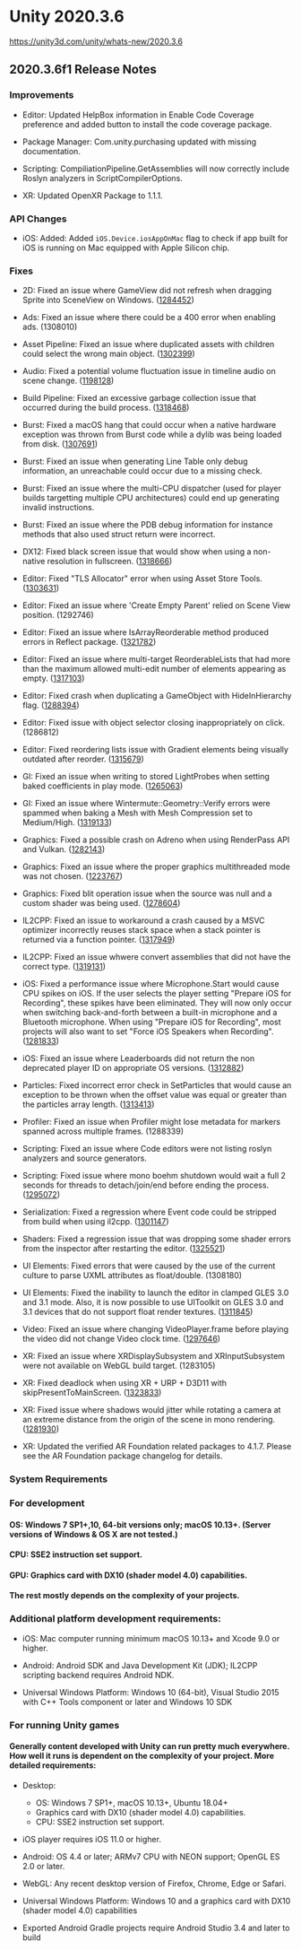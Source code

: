 # Unity 2020.3.6
https://unity3d.com/unity/whats-new/2020.3.6

## 2020.3.6f1 Release Notes


### Improvements
<ul>
<li><p>Editor: Updated HelpBox information in Enable Code Coverage preference and added button to install the code coverage package.</p></li>
<li><p>Package Manager: Com.unity.purchasing updated with missing documentation.</p></li>
<li><p>Scripting: CompiliationPipeline.GetAssemblies will now correctly include Roslyn analyzers in ScriptCompilerOptions.</p></li>
<li><p>XR: Updated OpenXR Package to 1.1.1.</p></li>
</ul>

### API Changes
<ul>
<li>iOS: Added: Added <code>iOS.Device.iosAppOnMac</code> flag to check if app built for iOS is running on Mac equipped with Apple Silicon chip.</li>
</ul>

### Fixes
<ul>
<li><p>2D: Fixed an issue where GameView did not refresh when dragging Sprite into SceneView on Windows. (<a href="https://issuetracker.unity3d.com/issues/2d-urp-game-view-not-refreshed-on-removing-sprite-from-scene-view">1284452</a>)</p></li>
<li><p>Ads: Fixed an issue where there could be a 400 error when enabling ads. (1308010)</p></li>
<li><p>Asset Pipeline: Fixed an issue where duplicated assets with children could select the wrong main object. (<a href="https://issuetracker.unity3d.com/issues/duplicating-asset-replaces-it-with-one-of-its-sub-assets-if-the-asset-is-created-in-a-version-before-fix">1302399</a>)</p></li>
<li><p>Audio: Fixed a potential volume fluctuation issue in timeline audio on scene change. (<a href="https://issuetracker.unity3d.com/issues/audio-clips-on-scene-end-while-switching-scenes-when-one-scene-has-timeline-audio-playing">1198128</a>)</p></li>
<li><p>Build Pipeline: Fixed an excessive garbage collection issue that occurred during the build process. (<a href="https://issuetracker.unity3d.com/issues/editorassetgarbagecollectmanager-memory-threshold-overflows-due-to-int-wrapping-when-threshold-is-set-to-more-than-2gb">1318468</a>)</p></li>
<li><p>Burst: Fixed a macOS hang that could occur when a native hardware exception was thrown from Burst code while a dylib was being loaded from disk. (<a href="https://issuetracker.unity3d.com/issues/macos-crash-on-gc-mark-from-when-trashed-gc-objects-are-used-by-burst">1307691</a>)</p></li>
<li><p>Burst: Fixed an issue when generating Line Table only debug information, an unreachable could occur due to a missing check.</p></li>
<li><p>Burst: Fixed an issue where the multi-CPU dispatcher (used for player builds targetting multiple CPU architectures) could end up generating invalid instructions.</p></li>
<li><p>Burst: Fixed an issue where the PDB debug information for instance methods that also used struct return were incorrect.</p></li>
<li><p>DX12: Fixed black screen issue that would show when using a non-native resolution in fullscreen. (<a href="https://issuetracker.unity3d.com/issues/dx12-nothing-is-being-rendered-when-using-alt-plus-enter-to-maximize-a-resized-windowed-player">1318666</a>)</p></li>
<li><p>Editor: Fixed "TLS Allocator" error when using Asset Store Tools. (<a href="https://issuetracker.unity3d.com/issues/tls-allocator-error-when-using-asset-store-tools">1303631</a>)</p></li>
<li><p>Editor: Fixed an issue where 'Create Empty Parent' relied on Scene View position. (1292746)</p></li>
<li><p>Editor: Fixed an issue where IsArrayReorderable method produced errors in Reflect package. (<a href="https://issuetracker.unity3d.com/issues/invalidoperationexception-queue-empty-error-is-thrown-when-selecting-an-asset-and-viewing-it-in-the-inspector">1321782</a>)</p></li>
<li><p>Editor: Fixed an issue where multi-target ReorderableLists that had more than the maximum allowed multi-edit number of elements appearing as empty. (<a href="https://issuetracker.unity3d.com/issues/reorderable-arrays-with-high-element-counts-show-up-as-empty-when-multi-selecting">1317103</a>)</p></li>
<li><p>Editor: Fixed crash when duplicating a GameObject with HideInHierarchy flag. (<a href="https://issuetracker.unity3d.com/issues/crash-on-transform-setsiblingindexinternal-when-duplicating-or-copy-pasting-a-specific-gameobject">1288394</a>)</p></li>
<li><p>Editor: Fixed issue with object selector closing inappropriately on click. (1286812)</p></li>
<li><p>Editor: Fixed reordering lists issue with Gradient elements being visually outdated after reorder. (<a href="https://issuetracker.unity3d.com/issues/the-preview-of-the-gradient-is-not-changed-when-reordering-gradient-list-or-array-in-the-inspector">1315679</a>)</p></li>
<li><p>GI: Fixed an issue when writing to stored LightProbes when setting baked coefficients in play mode. (<a href="https://issuetracker.unity3d.com/issues/changes-to-the-coefficients-of-the-light-probes-persist-after-exiting-the-play-mode-when-they-were-changed-during-the-play-mode">1265063</a>)</p></li>
<li><p>GI: Fixed an issue where Wintermute::Geometry::Verify errors were spammed when baking a Mesh with Mesh Compression set to Medium/High. (<a href="https://issuetracker.unity3d.com/issues/speedtree-asset-breaks-when-trying-to-lightmap">1319133</a>)</p></li>
<li><p>Graphics: Fixed a possible crash on Adreno when using RenderPass API and Vulkan. (<a href="https://issuetracker.unity3d.com/issues/android-vulkan-crash-on-adreno-devices-with-vulkan-when-using-subpass-data-from-previous-subpass">1282143</a>)</p></li>
<li><p>Graphics: Fixed an issue where the proper graphics multithreaded mode was not chosen. (<a href="https://issuetracker.unity3d.com/issues/enabling-graphics-jobs-in-2019-dot-3-x-results-in-a-crash-or-nothing-rendering-on-hololens-2">1223767</a>)</p></li>
<li><p>Graphics: Fixed blit operation issue when the source was null and a custom shader was being used. (<a href="https://issuetracker.unity3d.com/issues/cannot-use-custom-materials-when-commandbuffer-blitting-from-cameratarget-into-rendertexture">1278604</a>)</p></li>
<li><p>IL2CPP: Fixed an issue to workaround a crash caused by a MSVC optimizer incorrectly reuses stack space when a stack pointer is returned via a function pointer. (<a href="https://issuetracker.unity3d.com/issues/il2cpp-build-crash-on-ordinal0-when-accessing-a-nativearray-at-current-index-in-a-ijobfor-slash-ijobparallelfor">1317949</a>)</p></li>
<li><p>IL2CPP: Fixed an issue whwere convert assemblies that did not have the correct type. (<a href="https://issuetracker.unity3d.com/issues/uwp-builds-fail-with-rewired">1319131</a>)</p></li>
<li><p>iOS: Fixed a performance issue where Microphone.Start would cause CPU spikes on iOS. If the user selects the player setting "Prepare iOS for Recording", these spikes have been eliminated. They will now only occur when switching back-and-forth between a built-in microphone and a Bluetooth microphone. When using "Prepare iOS for Recording", most projects will also want to set "Force iOS Speakers when Recording". (<a href="https://issuetracker.unity3d.com/issues/mobile-microphone-dot-start-method-invocation-causes-200-800ms-spikes">1281833</a>)</p></li>
<li><p>iOS: Fixed an issue where Leaderboards did not return the non deprecated player ID on appropriate OS versions. (<a href="https://issuetracker.unity3d.com/issues/ios-social-api-score-dot-userid-returns-a-legacy-id-from-gamecenter">1312882</a>)</p></li>
<li><p>Particles: Fixed incorrect error check in SetParticles that would cause an exception to be thrown when the offset value was equal or greater than the particles array length. (<a href="https://issuetracker.unity3d.com/issues/offset-is-outside-the-valid-range-error-is-thrown-when-setting-the-particles-with-the-same-variables-as-getting-them">1313413</a>)</p></li>
<li><p>Profiler: Fixed an issue when Profiler might lose metadata for markers spanned across multiple frames. (1288339)</p></li>
<li><p>Scripting: Fixed an issue where Code editors were not listing roslyn analyzers and source generators.</p></li>
<li><p>Scripting: Fixed issue where mono boehm shutdown would wait a full 2 seconds for threads to detach/join/end before ending the process. (<a href="https://issuetracker.unity3d.com/issues/built-player-takes-multiple-seconds-to-shut-down">1295072</a>)</p></li>
<li><p>Serialization: Fixed a regression where Event code could be stripped from build when using il2cpp. (<a href="https://issuetracker.unity3d.com/issues/enabling-a-meshrenderer-from-a-unityevent-is-not-possible-in-a-il2cpp-build">1301147</a>)</p></li>
<li><p>Shaders: Fixed a regression issue that was dropping some shader errors from the inspector after restarting the editor. (<a href="https://issuetracker.unity3d.com/issues/shader-compilation-errors-are-not-shown-when-editor-is-restarted">1325521</a>)</p></li>
<li><p>UI Elements: Fixed errors that were caused by the use of the current culture to parse UXML attributes as float/double. (1308180)</p></li>
<li><p>UI Elements: Fixed the inability to launch the editor in clamped GLES 3.0 and 3.1 mode. Also, it is now possible to use UIToolkit on GLES 3.0 and 3.1 devices that do not support float render textures. (<a href="https://issuetracker.unity3d.com/issues/uir-r32g32b32a32-sfloat-not-supported-on-opengl-es-3-dot-0-and-3-dot-1">1311845</a>)</p></li>
<li><p>Video: Fixed an issue where changing VideoPlayer.frame before playing the video did not change Video clock time. (<a href="https://issuetracker.unity3d.com/issues/changing-videoplayer-dot-frame-before-playing-the-video-does-not-change-video-clock-time">1297646</a>)</p></li>
<li><p>XR: Fixed an issue where XRDisplaySubsystem and XRInputSubsystem were not available on WebGL build target. (1283105)</p></li>
<li><p>XR: Fixed deadlock when using XR + URP + D3D11 with skipPresentToMainScreen. (<a href="https://issuetracker.unity3d.com/issues/openxr-plus-urp-plus-uwp-rendering-stuck">1323833</a>)</p></li>
<li><p>XR: Fixed issue where shadows would jitter while rotating a camera at an extreme distance from the origin of the scene in mono rendering. (<a href="https://issuetracker.unity3d.com/issues/shadows-flickering-when-scene-is-offset-from-origin-and-camera-has-a-low-near-clip-plane">1281930</a>)</p></li>
<li><p>XR: Updated the verified AR Foundation related packages to 4.1.7. Please see the AR Foundation package changelog for details.</p></li>
</ul>

### System Requirements

### For development

#### OS: Windows 7 SP1+,10, 64-bit versions only; macOS 10.13+. (Server versions of Windows & OS X are not tested.)

#### CPU: SSE2 instruction set support.

#### GPU: Graphics card with DX10 (shader model 4.0) capabilities.

#### The rest mostly depends on the complexity of your projects.

### Additional platform development requirements:
<ul>
<li><p>iOS: Mac computer running minimum macOS 10.13+ and Xcode 9.0 or higher.</p></li>
<li><p>Android: Android SDK and Java Development Kit (JDK); IL2CPP scripting backend requires Android NDK.</p></li>
<li><p>Universal Windows Platform: Windows 10 (64-bit), Visual Studio 2015 with C++ Tools component or later and Windows 10 SDK</p></li>
</ul>

### For running Unity games

#### Generally content developed with Unity can run pretty much everywhere. How well it runs is dependent on the complexity of your project. More detailed requirements:
<ul>
<li><p>Desktop:</p> 
<ul>
<li>OS: Windows 7 SP1+, macOS 10.13+, Ubuntu 18.04+</li>
<li>Graphics card with DX10 (shader model 4.0) capabilities.</li>
<li>CPU: SSE2 instruction set support.</li>
</ul></li>
<li><p>iOS player requires iOS 11.0 or higher.</p></li>
<li><p>Android: OS 4.4 or later; ARMv7 CPU with NEON support; OpenGL ES 2.0 or later.</p></li>
<li><p>WebGL: Any recent desktop version of Firefox, Chrome, Edge or Safari.</p></li>
<li><p>Universal Windows Platform: Windows 10 and a graphics card with DX10 (shader model 4.0) capabilities</p></li>
<li><p>Exported Android Gradle projects require Android Studio 3.4 and later to build</p></li>
</ul>
